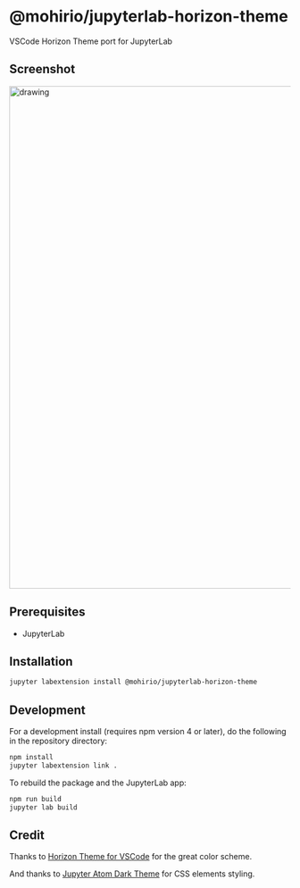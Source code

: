 # @mohirio/jupyterlab-horizon-theme

VSCode Horizon Theme port for JupyterLab

## Screenshot
<img src="https://user-images.githubusercontent.com/29782314/59114623-844e7980-8982-11e9-8270-1116333efa18.png" alt="drawing" width="900"/>

## Prerequisites

* JupyterLab

## Installation

```bash
jupyter labextension install @mohirio/jupyterlab-horizon-theme
```

## Development

For a development install (requires npm version 4 or later), do the following in the repository directory:

```bash
npm install
jupyter labextension link .
```

To rebuild the package and the JupyterLab app:

```bash
npm run build
jupyter lab build
```

## Credit

Thanks to [Horizon Theme for VSCode](https://horizontheme.com) for the great color scheme.

And thanks to [Jupyter Atom Dark Theme](https://github.com/BurglarBenson/Jupyter-Atom-Dark-Theme) for CSS elements styling.